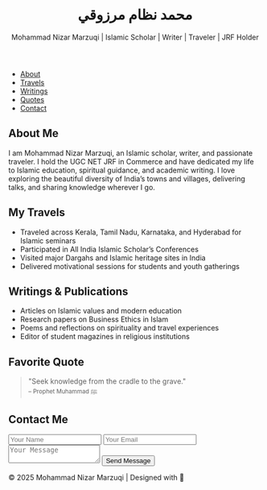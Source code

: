 <!DOCTYPE html>
<html lang="en">
<head>
  <meta charset="UTF-8">
  <meta name="viewport" content="width=device-width, initial-scale=1">
  <title>Mohammad Nizar Marzuqi</title>
  <link rel="stylesheet" href="style.css">
  <script defer src="script.js"></script>
  <link href="https://fonts.googleapis.com/css2?family=Marhey&family=Scheherazade+New&family=Roboto&display=swap" rel="stylesheet">
</head>
<body>

  <header>
    <h1>محمد نظام مرزوقي</h1>
    <p>Mohammad Nizar Marzuqi | Islamic Scholar | Writer | Traveler | JRF Holder</p>
  </header>

  <nav>
    <ul>
      <li><a href="#about">About</a></li>
      <li><a href="#travels">Travels</a></li>
      <li><a href="#writings">Writings</a></li>
      <li><a href="#quotes">Quotes</a></li>
      <li><a href="#contact">Contact</a></li>
    </ul>
  </nav>

  <section id="about">
    <h2>About Me</h2>
    <p>I am Mohammad Nizar Marzuqi, an Islamic scholar, writer, and passionate traveler. I hold the UGC NET JRF in Commerce and have dedicated my life to Islamic education, spiritual guidance, and academic writing. I love exploring the beautiful diversity of India’s towns and villages, delivering talks, and sharing knowledge wherever I go.</p>
  </section>

  <section id="travels">
    <h2>My Travels</h2>
    <ul>
      <li>Traveled across Kerala, Tamil Nadu, Karnataka, and Hyderabad for Islamic seminars</li>
      <li>Participated in All India Islamic Scholar’s Conferences</li>
      <li>Visited major Dargahs and Islamic heritage sites in India</li>
      <li>Delivered motivational sessions for students and youth gatherings</li>
    </ul>
  </section>

  <section id="writings">
    <h2>Writings & Publications</h2>
    <ul>
      <li>Articles on Islamic values and modern education</li>
      <li>Research papers on Business Ethics in Islam</li>
      <li>Poems and reflections on spirituality and travel experiences</li>
      <li>Editor of student magazines in religious institutions</li>
    </ul>
  </section>

  <section id="quotes">
    <h2>Favorite Quote</h2>
    <blockquote>
      "Seek knowledge from the cradle to the grave."  
      <br><small>– Prophet Muhammad ﷺ</small>
    </blockquote>
  </section>

  <section id="contact">
    <h2>Contact Me</h2>
    <form id="contactForm">
      <input type="text" id="name" placeholder="Your Name" required>
      <input type="email" id="email" placeholder="Your Email" required>
      <textarea id="message" placeholder="Your Message" required></textarea>
      <button type="submit">Send Message</button>
    </form>
    <p id="formResponse"></p>
  </section>

  <footer>
    <p>&copy; 2025 Mohammad Nizar Marzuqi | Designed with 💙</p>
  </footer>

</body>
</html>

